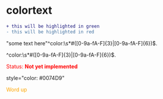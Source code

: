# colortext
```diff
+ this will be highlighted in green
- this will be highlighted in red
```
"some text here"^color:\s*#([0-9a-fA-F]{3}|[0-9a-fA-F]{6})$.

^color:\s*#([0-9a-fA-F]{3}|[0-9a-fA-F]{6})$.

<font color="red">Status: **Not yet implemented**</font>

style="color: #0074D9"

<span style="color:orange;">Word up</span>

